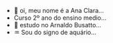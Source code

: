 - 👋 oi, meu nome é a Ana Clara...
- Curso 2º ano do ensino medio...
- 🏫 estudo no Arnaldo Busatto...
- ♒ Sou do signo de aquário...
